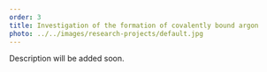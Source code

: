 ```yaml
---
order: 3
title: Investigation of the formation of covalently bound argon
photo: ../../images/research-projects/default.jpg
---
```

Description will be added soon.
